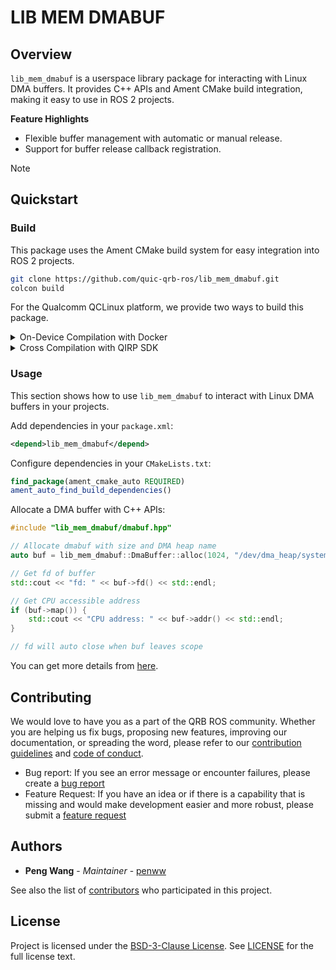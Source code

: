 # LIB MEM DMABUF

## Overview

`lib_mem_dmabuf` is a userspace library package for interacting with Linux DMA buffers. It provides C++ APIs and Ament CMake build integration, making it easy to use in ROS 2 projects.

**Feature Highlights**

* Flexible buffer management with automatic or manual release.
* Support for buffer release callback registration.

> [!NOTE]

## Quickstart

### Build

This package uses the Ament CMake build system for easy integration into ROS 2 projects.

```bash
git clone https://github.com/quic-qrb-ros/lib_mem_dmabuf.git
colcon build
```

For the Qualcomm QCLinux platform, we provide two ways to build this package.

<details>
<summary>On-Device Compilation with Docker</summary>

1. Set up the QCLinux Docker environment following the [QRB ROS Docker Setup](https://github.com/quic-qrb-ros/qrb_ros_docker?tab=readme-ov-file#quickstart).

2. Clone and build the source code:

    ```bash
    cd ~/qrb_ros_ws/src/qrb_ros_docker/scripts && \
    bash docker_run.sh

    git clone https://github.com/quic-qrb-ros/lib_mem_dmabuf.git
    colcon build
    ```

</details>

<details><summary>Cross Compilation with QIRP SDK</summary>

1. Set up the QIRP SDK environment: Refer to [QRB ROS Documents: Getting Started](https://quic-qrb-ros.github.io/main/getting_started/environment_setup.html)

2. Create a workspace and clone the source code:

    ```bash
    mkdir -p <qirp_decompressed_workspace>/qirp-sdk/ros_ws
    cd <qirp_decompressed_workspace>/qirp-sdk/ros_ws

    git clone https://github.com/quic-qrb-ros/lib_mem_dmabuf.git
    ```

3. Build the source code with QIRP SDK:

    ```bash
    colcon build --merge-install --cmake-args \
      -DPYTHON_EXECUTABLE=${OECORE_NATIVE_SYSROOT}/usr/bin/python3 \
      -DPython3_NumPy_INCLUDE_DIR=${OECORE_NATIVE_SYSROOT}/usr/lib/python3.12/site-packages/numpy/core/include \
      -DPYTHON_SOABI=cpython-312-aarch64-linux-gnu \
      -DCMAKE_MAKE_PROGRAM=/usr/bin/make \
      -DBUILD_TESTING=OFF
    ```

</details>

### Usage

This section shows how to use `lib_mem_dmabuf` to interact with Linux DMA buffers in your projects.

Add dependencies in your `package.xml`:

```xml
<depend>lib_mem_dmabuf</depend>
```

Configure dependencies in your `CMakeLists.txt`:

```cmake
find_package(ament_cmake_auto REQUIRED)
ament_auto_find_build_dependencies()
```

Allocate a DMA buffer with C++ APIs:

```c++
#include "lib_mem_dmabuf/dmabuf.hpp"

// Allocate dmabuf with size and DMA heap name
auto buf = lib_mem_dmabuf::DmaBuffer::alloc(1024, "/dev/dma_heap/system");

// Get fd of buffer
std::cout << "fd: " << buf->fd() << std::endl;

// Get CPU accessible address
if (buf->map()) {
    std::cout << "CPU address: " << buf->addr() << std::endl;
}

// fd will auto close when buf leaves scope
```

You can get more details from [here](https://quic-qrb-ros.github.io/main/index.html).

## Contributing

We would love to have you as a part of the QRB ROS community. Whether you are helping us fix bugs, proposing new features, improving our documentation, or spreading the word, please refer to our [contribution guidelines](./CONTRIBUTING.md) and [code of conduct](./CODE_OF_CONDUCT.md).

- Bug report: If you see an error message or encounter failures, please create a [bug report](../../issues)
- Feature Request: If you have an idea or if there is a capability that is missing and would make development easier and more robust, please submit a [feature request](../../issues)

## Authors

* **Peng Wang** - *Maintainer* - [penww](https://github.com/penww)

See also the list of [contributors](https://github.com/your/project/contributors) who participated in this project.

## License

Project is licensed under the [BSD-3-Clause License](https://spdx.org/licenses/BSD-3-Clause.html). See [LICENSE](./LICENSE) for the full license text.
